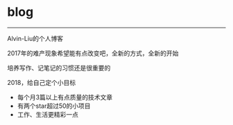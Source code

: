 # blog

------

Alvin-Liu的个人博客

2017年的难产现象希望能有点改变吧，全新的方式，全新的开始

培养写作、记笔记的习惯还是很重要的

2018，给自己定个小目标

* 每个月3篇以上有点质量的技术文章
* 有两个star超过50的小项目
* 工作、生活更精彩一点


